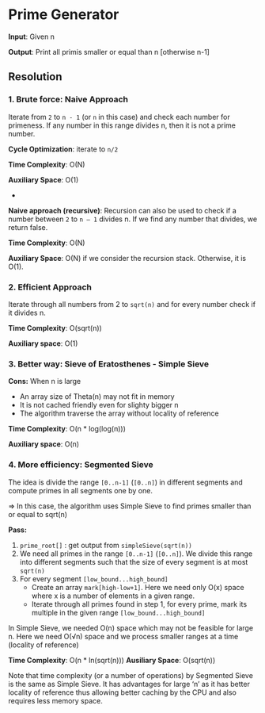 # Prime Generator

**Input**: Given n

**Output**: Print all primis smaller or equal than n [otherwise n-1]

## Resolution
### 1. Brute force:  Naive Approach

Iterate from `2` to `n - 1` (or `n` in this case) and check each number for primeness. If any number in this range divides n, then it is not a prime number.

**Cycle Optimization**: iterate to `n/2`

**Time Complexity**: O(N)

**Auxiliary Space**: O(1)

-

**Naive approach (recursive)**: Recursion can also be used to check if a number between `2` to `n – 1` divides n. If we find any number that divides, we return false.

**Time Complexity**: O(N)

**Auxiliary Space**: O(N) if we consider the recursion stack. Otherwise, it is O(1).

### 2. Efficient Approach

Iterate through all numbers from 2 to `sqrt(n)` and for every number check if it divides n.

**Time Complexity**: O(sqrt(n))

**Auxiliary space**: O(1)


### 3. Better way: Sieve of Eratosthenes - Simple Sieve

**Cons:** When n is large

* An array size of Theta(n) may not fit in memory
* It is not cached friendly even for slighty bigger n
* The algorithm traverse the array without locality of reference

**Time Complexity**: O(n * log(log(n)))

**Auxiliary space**: O(n)

### 4. More efficiency: Segmented Sieve

The idea is divide the range `[0..n-1]` (`[0..n]`) in different segments and compute primes in all segments one by one.

=> In this case, the algorithm uses Simple Sieve to find primes smaller than or equal to sqrt(n)

**Pass:**

1.  `prime_root[]` : get output from `simpleSieve(sqrt(n))`
2. We need all primes in the range `[0..n-1]` (`[0..n]`). We divide this range into different segments such that the size of every segment is at most `sqrt(n)`
3. For every segment `[low_bound...high_bound]`
	* Create an array `mark[high-low+1]`. Here we need only O(x) space where x is a number of elements in a given range.
	* Iterate through all primes found in step 1, for every prime, mark its multiple in the given range `[low_bound...high_bound]`


In Simple Sieve, we needed O(n) space which may not be feasible for large n. Here we need O(√n) space and we process smaller ranges at a time (locality of reference)

**Time Complexity**: O(n * ln(sqrt(n)))
**Ausiliary Space**: O(sqrt(n))


Note that time complexity (or a number of operations) by Segmented Sieve is the same as Simple Sieve. It has advantages for large ‘n’ as it has better locality of reference thus allowing better caching by the CPU and also requires less memory space.